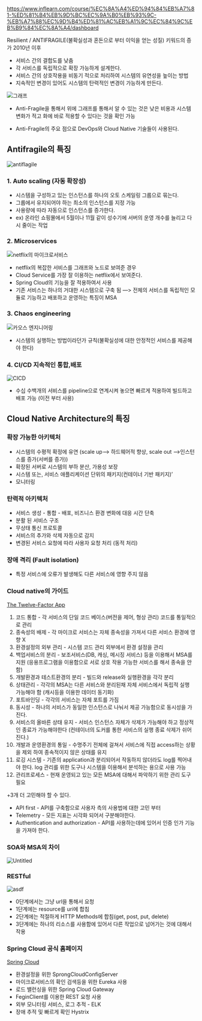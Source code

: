 https://www.inflearn.com/course/%EC%8A%A4%ED%94%84%EB%A7%81-%ED%81%B4%EB%9D%BC%EC%9A%B0%EB%93%9C-%EB%A7%88%EC%9D%B4%ED%81%AC%EB%A1%9C%EC%84%9C%EB%B9%84%EC%8A%A4/dashboard


Resilient / ANTIFRAGILE(불확실성과 혼돈으로 부터 이익을 얻는 성질) 키워드의 증가 2010년 이후

- 서비스 간의 결합도를 낮춤
- 각 서비스를 독립적으로 확장 가능하게 설계한다.
- 서비스 간의 상호작용을 비동기 적으로 처리하여 시스템의 유연성을 높이는 방법
- 지속적인 변경이 있어도 시스템의 탄력적인 변경이 가능하게 만든다.

![그래프](https://github.com/Croon00/MSA-/assets/73871364/06496d31-1b2c-4034-8c1a-931fb4847b06)


- Anti-Fragile을 통해서 위에 그래프를 통해서 알 수 있는 것은 낮은 비용과 시스템 변화가 적고 화에 바로 적용할 수 있다는 것을 확인 가능


- Anti-Fragile의 주요 점으로 DevOps와 Cloud Native 기술들이 사용된다.

## Antifragile의 특징

![antiflagile](https://github.com/Croon00/MSA-/assets/73871364/c1672ceb-f0cd-4792-b073-644bb51ef1d1)

### 1. Auto scaling (자동 확장성)

- 시스템을 구성하고 있는 인스턴스를 하나의 오토 스케일링 그룹으로 묶는다.
- 그룹에서 유지되어야 하는 최소의 인스턴스를 지정 가능
- 사용량에 따라 자동으로 인스턴스를 증가한다.
- ex) 온라인 쇼핑몰에서 5월이나 11월 같이 성수기에 서버의 운영 개수를 늘리고 다시 줄이는 작업

### 2. Microservices

![netflix의 마이크로서비스](https://github.com/Croon00/MSA-/assets/73871364/a1fed421-fc1c-4663-98ac-ca0470cd33b0)

- netflix의 복잡한 서비스를 그래프와 노드로 보여준 경우
- Cloud Service를 가장 잘 이용하는 netflix에서 보여준다.
- Spring Cloud의 기능을 잘 적용하여서 사용
- 기존 서비스는 하나의 거대한 시스템으로 구축 됨 —> 전체의 서비스를 독립적인 모듈로 기능하고 배포하고 운영하는 특징이 MSA

### 3. Chaos engineering

![카오스 엔지니어링](https://github.com/Croon00/MSA-/assets/73871364/850379ca-e302-4335-a644-fbd2d65d94c2)

- 시스템의 실행하는 방법이라던가 규칙(불확실성에 대한 안정적인 서비스를 제공해야 한다)

### 4. CI/CD 지속적인 통합,배포

![CICD](https://github.com/Croon00/MSA-/assets/73871364/26fd9274-5c02-4fa7-93c2-f79eb8321f0a)

- 수십 수백개의 서비스를 pipeline으로 연계시켜 놓으면 빠르게 적용하여 빌드하고 배포 가능 (이전 부터 사용)

## Cloud Native Architecture의 특징

### 확장 가능한 아키텍처

- 시스템의 수평적 확정에 유연 (scale up—> 하드웨어적 향상, scale out —>인스턴스를 증가(서버를 증가))
- 확장된 서버로 시스템의 부하 분산, 가용성 보장
- 시스템 또는, 서비스 애플리케이션 단위의 패키지(컨테이너 기반 패키지)’
- 모니터링

### 탄력적 아키텍처

- 서비스 생성 - 통합 - 배포, 비즈니스 환경 변화에 대응 시간 단축
- 분활 된 서비스 구조
- 무상태  통신 프로토콜
- 서비스의 추가와 삭제 자동으로 감지
- 변경된 서비스 요청에 따라 사용자 요청 처리 (동적 처리)

### 장애 격리 (Fault isolation)

- 특정 서비스에 오류가 발생해도 다른 서비스에 영향 주지 않음

### Cloud native의 가이드

[The Twelve-Factor App](https://12factor.net/)

1. 코드 통합 - 각 서비스의 단일 코드 베이스(버전을 제어, 형상 관리) 코드를 통일적으로 관리
2. 종속성의 배제 - 각 마이크로 서비스는 자체 종속성을 가져서 다른 서비스 환경에 영향 X
3. 환경설정의 외부 관리 - 시스템 코드 관리 외부에서 환경 설정을 관리
4. 백업서비스의 분리 - 보조서비스(DB, 캐싱, 메시징 서비스) 등을 이용해서 MSA를 지원 (응용프로그램을 이용함으로 서로 상호 작용 가능한 서비스를 해서 종속을 안함)
5. 개발환경과 테스트환경의 분리 - 빌드와 release와 실행환경을 각각 분리
6. 상태관리 - 각각의 MSA는 다른 서비스와 분리된채 자체 서비스에서 독립적 실행 가능해야 함 (캐시등을 이용한 데이터 동기화)
7. 포트바인딩 - 각각의 서비스는 자체 포트를 가짐
8. 동시성 - 하나의 서비스가 동일한 인스턴스로 나눠서 제공 가능함으로 동시성을 가진다.
9. 서비스의 올바른 상태 유지 - 서비스 인스턴스 자체가 삭제가 가능해야 하고 정상적인 종료가 가능해야한다 (컨테이너의 도커를 통한 서비스의 실행 종료 삭제가 쉬어진다.)
10. 개발과 운영환경의 통일 - 수명주기 전체에 걸쳐서 서비스에 직접 access하는 상황을 제외 하여 종속적이지 않은 상태를 유지
11. 로깅 시스템 - 기존의 application과 분리되어서 작동하지 않더라도 log를 찍어내야 한다. log 관리를 위한 도구나 시스템을 이용해서 분석하는 용으로 사용 가능
12. 관리프로세스 - 현재 운영되고 있는 모든 MSA에 대해서 파악하기 위한 관리 도구 필요

+3개 더 고민해야 할 수 있다.

- API first - API를 구축함으로 사용자 측의 사용법에 대한 고민 부터
- Telemetry - 모든 지표는 시각화 되어서 구분해야한다.
- Authentication and authorization - API를 사용하는데에 있어서 인증 인가 기능을 가져야 한다.

### SOA와 MSA의 차이

![Untitled](https://github.com/Croon00/MSA-/assets/73871364/9ab5456b-9a75-4400-82c5-974b699e3680)

### RESTful

![asdf](https://github.com/Croon00/MSA-/assets/73871364/41d5c457-78d7-4832-a9fe-76e5c3cc1b67)

- 0단계에서는 그냥 url을 통해서 요청
- 1단계에는 resource를 uri에 합침
- 2단계에는 적절하게 HTTP Methods에 합침(get, post, put, delete)
- 3단계에는 하나의 리소스를 사용함에 있어서 다른 작업으로 넘어가는  것에 대해서 작용

 

### Spring Cloud 공식 홈페이지

[Spring Cloud](https://spring.io/projects/spring-cloud)

- 환경설정을 위한 SprongCloudConfigServer
- 마이크로서비스의 확인 검색등을 위한 Eureka 사용
- 로드 밸런싱을 위한 Spring Cloud Gateway
- FeginClient를 이용한 REST 요청 사용
- 외부 모니터링 서비스, 로그 추적 - ELK
- 장애 추적 및 빠르게 확인 Hystrix

